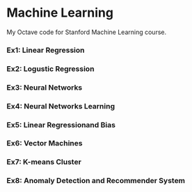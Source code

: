# Machine Learning
My Octave code for Stanford Machine Learning course.

### Ex1: Linear Regression
### Ex2: Logustic Regression
### Ex3: Neural Networks
### Ex4: Neural Networks Learning
### Ex5: Linear Regressionand Bias
### Ex6: Vector Machines
### Ex7: K-means Cluster
### Ex8: Anomaly Detection and Recommender System
